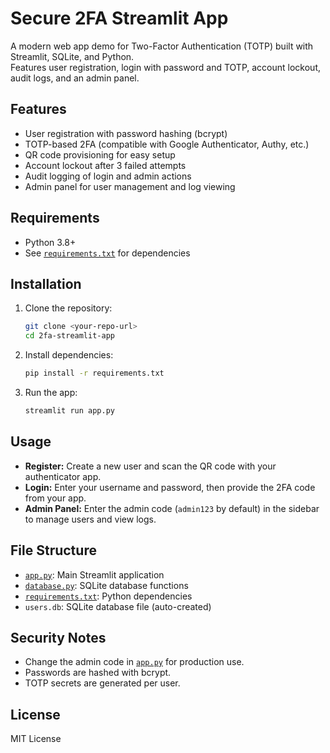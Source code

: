 # Secure 2FA Streamlit App

A modern web app demo for Two-Factor Authentication (TOTP) built with Streamlit, SQLite, and Python.  
Features user registration, login with password and TOTP, account lockout, audit logs, and an admin panel.

## Features

- User registration with password hashing (bcrypt)
- TOTP-based 2FA (compatible with Google Authenticator, Authy, etc.)
- QR code provisioning for easy setup
- Account lockout after 3 failed attempts
- Audit logging of login and admin actions
- Admin panel for user management and log viewing

## Requirements

- Python 3.8+
- See [`requirements.txt`](requirements.txt) for dependencies

## Installation

1. Clone the repository:
    ```sh
    git clone <your-repo-url>
    cd 2fa-streamlit-app
    ```

2. Install dependencies:
    ```sh
    pip install -r requirements.txt
    ```

3. Run the app:
    ```sh
    streamlit run app.py
    ```

## Usage

- **Register:** Create a new user and scan the QR code with your authenticator app.
- **Login:** Enter your username and password, then provide the 2FA code from your app.
- **Admin Panel:** Enter the admin code (`admin123` by default) in the sidebar to manage users and view logs.

## File Structure

- [`app.py`](app.py): Main Streamlit application
- [`database.py`](database.py): SQLite database functions
- [`requirements.txt`](requirements.txt): Python dependencies
- `users.db`: SQLite database file (auto-created)

## Security Notes

- Change the admin code in [`app.py`](app.py) for production use.
- Passwords are hashed with bcrypt.
- TOTP secrets are generated per user.

## License

MIT License
